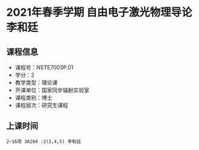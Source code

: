 # 2021年春季学期 自由电子激光物理导论 李和廷






## 课程信息

- 课程号：NSTE7003P.01
- 学分：2
- 教学类型：理论课
- 开课单位：国家同步辐射实验室
- 课程类别：博士
- 课程层次：研究生课程

## 上课时间

```
2~16周 3A204 :2(3,4,5) 李和廷
```

